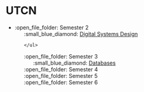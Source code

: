 # UTCN
<ul>
  
  <li> :open_file_folder: Semester 2
    <ul style="list-style-type:none">
      <li> :small_blue_diamond:
        <a href="https://github.com/ruxipop/UTCN/tree/main/Digital%20Systems%20Design"> Digital Systems Design </a>
      </li>
      
    </ul>
  </li>
  <li> :open_file_folder: Semester 3
     <ul style="list-style-type:none">
       <li> :small_blue_diamond:
        <a href="https://github.com/ruxipop/UTCN/tree/main/Databases"> Databases </a>
      </li>
           </ul>
    </li>
    <li> :open_file_folder: Semester 4
    </li>
    <li> :open_file_folder: Semester 5
    </li>
    <li> :open_file_folder: Semester 6
    </li>
</ul>  
  
